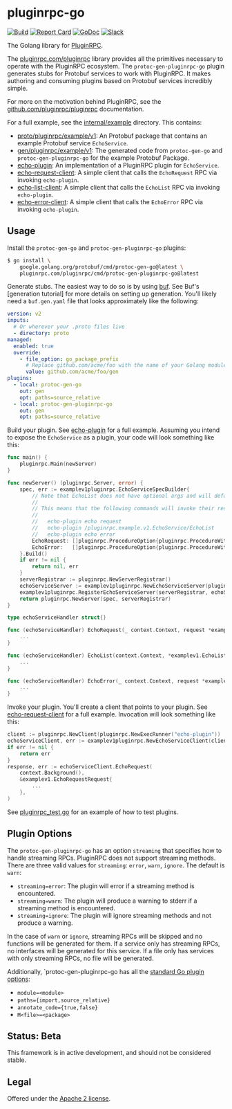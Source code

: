 # pluginrpc-go

[![Build](https://github.com/pluginrpc/pluginrpc-go/actions/workflows/ci.yaml/badge.svg?branch=main)](https://github.com/pluginrpc/pluginrpc-go/actions/workflows/ci.yaml)
[![Report Card](https://goreportcard.com/badge/pluginrpc.com/pluginrpc)](https://goreportcard.com/report/pluginrpc.com/pluginrpc)
[![GoDoc](https://pkg.go.dev/badge/pluginrpc.com/pluginrpc.svg)](https://pkg.go.dev/pluginrpc.com/pluginrpc)
[![Slack](https://img.shields.io/badge/slack-buf-%23e01563)](https://buf.build/links/slack)

The Golang library for [PluginRPC](https://github.com/pluginrpc/pluginrpc).

The [pluginrpc.com/pluginrpc](https://pkg.go.dev/pluginrpc.com/pluginrpc) library provides all the
primitives necessary to operate with the PluginRPC ecosystem. The `protoc-gen-pluginrpc-go` plugin
generates stubs for Protobuf services to work with PluginRPC. It makes authoring and consuming
plugins based on Protobuf services incredibly simple.

For more on the motivation behind PluginRPC, see the
[github.com/pluginrpc/pluginrpc](https://github.com/pluginrpc/pluginrpc) documentation.

For a full example, see the [internal/example](internal/example) directory. This contains:

- [proto/pluginrpc/example/v1](internal/example/proto/pluginrpc/example/v1): An Protobuf package
  that contains an example Protobuf service `EchoService`.
- [gen/pluginrpc/example/v1](internal/example/gen/pluginrpc/example/v1): The generated code from
  `protoc-gen-go` and `protoc-gen-pluginrpc-go` for the example Protobuf Package.
- [echo-plugin](internal/example/cmd/echo-plugin): An implementation of a PluginRPC plugin for
  `EchoService`.
- [echo-request-client](internal/example/cmd/echo-request-client): A simple client that calls the
  `EchoRequest` RPC via invoking `echo-plugin`.
- [echo-list-client](internal/example/cmd/echo-request-client): A simple client that calls the
  `EchoList` RPC via invoking `echo-plugin`.
- [echo-error-client](internal/example/cmd/echo-error-client): A simple client that calls the
  `EchoError` RPC via invoking `echo-plugin`.

## Usage

Install the `protoc-gen-go` and `protoc-gen-pluginrpc-go` plugins:

```bash
$ go install \
    google.golang.org/protobuf/cmd/protoc-gen-go@latest \
    pluginrpc.com/pluginrpc/cmd/protoc-gen-pluginrpc-go@latest
```

Generate stubs. The easiest way to do so is by using [buf](github.com/bufbuild/buf). See Buf's
[generation tutorial] for more details on setting up generation. You'll likely need a `buf.gen.yaml`
file that looks approximately like the following:

```yaml
version: v2
inputs:
  # Or wherever your .proto files live
  - directory: proto
managed:
  enabled: true
  override:
    - file_option: go_package_prefix
      # Replace github.com/acme/foo with the name of your Golang module
      value: github.com/acme/foo/gen
plugins:
  - local: protoc-gen-go
    out: gen
    opt: paths=source_relative
  - local: protoc-gen-pluginrpc-go
    out: gen
    opt: paths=source_relative
```

Build your plugin. See [echo-plugin](internal/example/cmd/echo-plugin) for a full example. Assuming
you intend to expose the `EchoService` as a plugin, your code will look something like this:

```go
func main() {
	pluginrpc.Main(newServer)
}

func newServer() (pluginrpc.Server, error) {
	spec, err := examplev1pluginrpc.EchoServiceSpecBuilder{
		// Note that EchoList does not have optional args and will default to path being the only arg.
		//
		// This means that the following commands will invoke their respective procedures:
		//
		//   echo-plugin echo request
		//   echo-plugin /pluginrpc.example.v1.EchoService/EchoList
		//   echo-plugin echo error
		EchoRequest: []pluginrpc.ProcedureOption{pluginrpc.ProcedureWithArgs("echo", "request")},
		EchoError:   []pluginrpc.ProcedureOption{pluginrpc.ProcedureWithArgs("echo", "error")},
	}.Build()
	if err != nil {
		return nil, err
	}
	serverRegistrar := pluginrpc.NewServerRegistrar()
	echoServiceServer := examplev1pluginrpc.NewEchoServiceServer(pluginrpc.NewHandler(spec), echoServiceHandler{})
	examplev1pluginrpc.RegisterEchoServiceServer(serverRegistrar, echoServiceServer)
	return pluginrpc.NewServer(spec, serverRegistrar)
}

type echoServiceHandler struct{}

func (echoServiceHandler) EchoRequest(_ context.Context, request *examplev1.EchoRequestRequest) (*examplev1.EchoRequestResponse, error) {
    ...
}

func (echoServiceHandler) EchoList(context.Context, *examplev1.EchoListRequest) (*examplev1.EchoListResponse, error) {
    ...
}

func (echoServiceHandler) EchoError(_ context.Context, request *examplev1.EchoErrorRequest) (*examplev1.EchoErrorResponse, error) {
    ...
}
```

Invoke your plugin. You'll create a client that points to your plugin. See
[echo-request-client](internal/example/cmd/echo-request-client) for a full example. Invocation will
look something like this:

```go
client := pluginrpc.NewClient(pluginrpc.NewExecRunner("echo-plugin"))
echoServiceClient, err := examplev1pluginrpc.NewEchoServiceClient(client)
if err != nil {
    return err
}
response, err := echoServiceClient.EchoRequest(
    context.Background(),
    &examplev1.EchoRequestRequest{
        ...
    },
)
```

See [pluginrpc_test.go](pluginrpc_test.go) for an example of how to test plugins.

## Plugin Options

The `protoc-gen-pluginrpc-go` has an option `streaming` that specifies how to handle streaming RPCs.
PluginRPC does not support streaming methods. There are three valid values for `streaming`: `error`,
`warn`, `ignore`. The default is `warn`:

- `streaming=error`: The plugin will error if a streaming method is encountered.
- `streaming=warn`: The plugin will produce a warning to stderr if a streaming method is
  encountered.
- `streaming=ignore`: The plugin will ignore streaming methods and not produce a warning.

In the case of `warn` or `ignore`, streaming RPCs will be skipped and no functions will be generated
for them. If a service only has streaming RPCs, no interfaces will be generated for this service. If
a file only has services with only streaming RPCs, no file will be generated.

Additionally, `protoc-gen-pluginrpc-go has all the
[standard Go plugin options](https://pkg.go.dev/google.golang.org/protobuf@v1.34.2/compiler/protogen):

- `module=<module>`
- `paths={import,source_relative}`
- `annotate_code={true,false}`
- `M<file>=<package>`


## Status: Beta

This framework is in active development, and should not be considered stable.

## Legal

Offered under the [Apache 2 license](https://github.com/pluginrpc/pluginrpc-go/blob/main/LICENSE).
